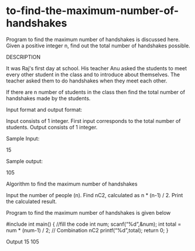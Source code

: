# to-find-the-maximum-number-of-handshakes
Program to find the maximum number of handshakes is discussed here. Given a positive integer n, find out the total number of handshakes possible.



DESCRIPTION



It was Raj's first day at school. His teacher Anu asked the students to meet every other student in the class and to introduce about themselves. The teacher asked them to do handshakes when they meet each other.

If there are n number of students in the class then find the total number of handshakes made by the students.



Input format and output format:



Input consists of 1 integer.
First input corresponds to the total number of students.
Output consists of 1 integer.


Sample Input:

15



Sample output:

105



Algorithm to find the maximum number of handshakes


Input the number of people (n).
Find nC2, calculated as n * (n-1) / 2.
Print the calculated result.


Program to find the maximum number of handshakes is given below

#include
int main()
{
//fill the code
	int num;
	scanf(“%d”,&num);
	int total = num * (num-1) / 2; // Combination nC2
	printf(“%d”,total);
	return 0;
}

Output
15
105
